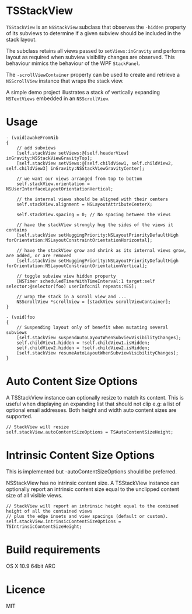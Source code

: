 TSStackView
============

`TSStackView` is an `NSStackView` subclass that observes the `-hidden` property of its subviews to determine if a given subview should be included in the stack layout. 

The subclass retains all views passed to `setViews:inGravity` and performs layout as required when subview visibility changes are observed. This behaviour mimics the behaviour of the WPF `StackPanel`.

The `-scrollViewContainer` property can be used to create and retrieve a `NSScrollView` instance that wraps the stack view.

A simple demo project illustrates a stack of vertically expanding `NSTextViews` embedded in an `NSScrollView`.

Usage
=====

	- (void)awakeFromNib
	{
		// add subviews
   		[self.stackView setViews:@[self.headerView] inGravity:NSStackViewGravityTop];
    	[self.stackView setViews:@[self.childView1, self.childView2, self.childView3] inGravity:NSStackViewGravityCenter];
    
    	// we want our views arranged from top to bottom
    	self.stackView.orientation = NSUserInterfaceLayoutOrientationVertical;
    
    	// the internal views should be aligned with their centers
    	self.stackView.alignment = NSLayoutAttributeCenterX;
    
    	self.stackView.spacing = 0; // No spacing between the views
    
    	// have the stackView strongly hug the sides of the views it contains
    	[self.stackView setHuggingPriority:NSLayoutPriorityDefaultHigh forOrientation:NSLayoutConstraintOrientationHorizontal];
    
    	// have the stackView grow and shrink as its internal views grow, are added, or are removed
    	[self.stackView setHuggingPriority:NSLayoutPriorityDefaultHigh forOrientation:NSLayoutConstraintOrientationVertical];
    
		// toggle subview view hidden property
    	[NSTimer scheduledTimerWithTimeInterval:1 target:self selector:@selector(foo) userInfo:nil repeats:YES];

		// wrap the stack in a scroll view and ...
		NSScrollView *scrollView = [stackView scrollViewContainer];
	}

	- (void)foo
	{
		// Suspending layout only of benefit when mutating several subviews
    	[self.stackView suspendAutoLayoutWhenSubviewVisibilityChanges];
    	self.childView1.hidden = !self.childView1.isHidden;
    	self.childView2.hidden = !self.childView2.isHidden;
    	[self.stackView resumeAutoLayoutWhenSubviewVisibilityChanges];
	}

Auto Content Size Options
==============================

A TSStackView instance can optionally resize to match its content. This is useful when displaying an expanding list that should not clip e.g: a list of optional email addresses. Both height and width auto content sizes are supported.

    // StackView will resize 
    self.stackView.autoContentSizeOptions = TSAutoContentSizeHeight;
    
Intrinsic Content Size Options
==============================

This is implemented but -autoContentSizeOptions should be preferred.

NSStackView has no intrinsic content size. A TSStackView instance can optionally report an intrinsic content size equal to the unclipped content size of all visible views. 

    // StackView will report an intrinsic height equal to the combined height of all the contained views
    // plus the edge insets and view spacings (default or custom).
    self.stackView.intrinsicContentSizeOptions = TSIntrinsicContentSizeHeight;

Build requirements
==================

OS X 10.9 64bit ARC

Licence
=======

MIT

